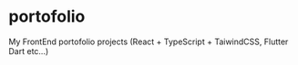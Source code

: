 # portofolio
My FrontEnd portofolio projects (React + TypeScript + TaiwindCSS, Flutter Dart etc...)
